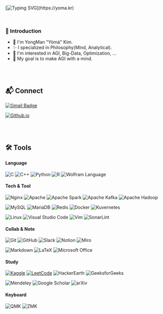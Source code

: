 
[![Typing SVG](https://readme-typing-svg.demolab.com?font=Fira&weight=420&size=30&duration=3333&pause=4000&vCenter=true&width=435&lines=Hello%2C+Again!+I'm+Y%C3%B2m%C3%A1.)](https://yoma.kr)

<br>

### :bookmark: Introduction

* :wave: I'm YongMan "Yòmá" Kim.
* :sparkles: I specialized in Philosophy(Mind, Analytical).
* 📖 I'm interested in AGI, Big-Data, Optimization, ...
* 🏁 My goal is to make AGI with a mind.

<br>
<br>

## :mailbox_with_mail: Connect

[![Gmail Badge](https://img.shields.io/badge/Mail_:_codeyoma@gmail.com-4285F4?style=for-the-badge&logo=gmail&logoColor=white&labelColor=EA4335&link=mailto:codeyoma@gmail.com)](mailto:codeyoma@gmail.com)

[![Github.io](https://img.shields.io/badge/blog_:_yoma.kim_or_yoma.kr-34A853?style=for-the-badge&logo=GoogleHome&labelColor=F9AB00&logoColor=white&link=yoma.kr)](https://yoma.kr)

<br>
<br>

## 🛠️ Tools
<!-- <details> -->
<div markdown="1" align=left>

#### Language
![C](https://img.shields.io/badge/C-222?&logo=c&logoColor=#A8B9CC)
![C++](https://img.shields.io/badge/C++-222?&logo=c%2B%2B&logoColor=00599C)
![Python](https://img.shields.io/badge/Python-222?&logo=Python&logoColor=3776AB)
![R](https://img.shields.io/badge/R-222?&logo=r&logoColor=276DC3)
![Wolfram Language](https://img.shields.io/badge/Wolfram_Language-222?&logo=wolfram-language&logoColor=DD1100)

<!--
#### Library
![PyTorch](https://img.shields.io/badge/pytorch-EE4C2C?&logo=pytorch)
![TensorFlow](https://img.shields.io/badge/tensorflow-FF6F00?&logo=tensorflow)
![Keras](https://img.shields.io/badge/keras-D00000?&logo=keras)
![NumPy](https://img.shields.io/badge/numpy-013243?&logo=numpy)
![Pandas](https://img.shields.io/badge/pandas-150458?&logo=pandas)
![SciPy](https://img.shields.io/badge/scipy-8CAAE6?&logo=scipy)
![SymPy](https://img.shields.io/badge/sympy-3B5526?&logo=sympy)
![Selenium](https://img.shields.io/badge/selenium-43B02A?&logo=selenium)
-->

#### Tech & Tool
![Nginx](https://img.shields.io/badge/Nginx-222?&logo=nginx&logoColor=009639)
![Apache](https://img.shields.io/badge/Apache-222?&logo=apache&logoColor=D22128)
![Apache Spark](https://img.shields.io/badge/Apache_Spark-222?&logo=apache-spark&logoColor=E25A1C)
![Apache Kafka](https://img.shields.io/badge/Apache_Kafka-222?&logo=apache-kafka)
![Apache Hadoop](https://img.shields.io/badge/Apache_Hadoop-222?&logo=apache-hadoop&logoColor=66CCFF)

![MySQL](https://img.shields.io/badge/MySQL-222?&logo=MySQL)
![MariaDB](https://img.shields.io/badge/MariaDB-222?&logo=mariadb)
![Redis](https://img.shields.io/badge/Redis-222?&logo=redis&logoColor=DC382D)
![Docker](https://img.shields.io/badge/Docker-222?&logo=docker&logoColor=2496ED)
![Kuvernetes](https://img.shields.io/badge/Kubernetes-222?&logo=kubernetes)

![Linux](https://img.shields.io/badge/Linux-222?&logo=linux)
![Visual Studio Code](https://img.shields.io/badge/Visual_Studio_Code-222?&logo=visual-studio-code&logoColor=007ACC)
![Vim](https://img.shields.io/badge/Vim-222?&logo=vim&logoColor=019733)
![SonarLint](https://img.shields.io/badge/SonarLint-222?&logo=sonarlint&logoColor=CB2029)

#### Collab & Note
![Git](https://img.shields.io/badge/Git-222?&logo=git)
![GitHub](https://img.shields.io/badge/GitHub-222?&logo=github)
![Slack](https://img.shields.io/badge/Slack-222?&logo=slack)
![Notion](https://img.shields.io/badge/Notion-222?&logo=notion)
![Miro](https://img.shields.io/badge/Miro-222?&logo=miro)

![Markdown](https://img.shields.io/badge/Markdown-222?&logo=markdown)
![LaTeX](https://img.shields.io/badge/Latex-222?&logo=latex&logoColor=008080)
![Microsoft Office](https://img.shields.io/badge/Microsoft_Office-222?&logo=microsoft-office&logoColor=D83B01)

#### Study
[![Kaggle](https://img.shields.io/badge/Kaggle-222?&logo=kaggle)](https://www.kaggle.com/)
[![LeetCode](https://img.shields.io/badge/LeetCode-222?&logo=leetcode)](https://leetcode.com/)
![HackerEarth](https://img.shields.io/badge/HackerEarth-222?&logo=hackerearth)
![GeeksforGeeks](https://img.shields.io/badge/GeeksforGeeks-222?&logo=GeeksforGeeks&logoColor=2F8D46)

![Mendeley](https://img.shields.io/badge/Mendeley-222?&logo=mendeley&logoColor=9D1620)
![Google Scholar](https://img.shields.io/badge/Google_Scholar-222?&logo=google-scholar)
![arXiv](https://img.shields.io/badge/arXiv-222?&logo=arxiv&logoColor=B31B1B)

#### Keyboard
![QMK](https://img.shields.io/badge/QMK-222?&logo=qmk)
![ZMK](https://img.shields.io/badge/ZMK-222?&logo=qmk)
<br/>

</div>
<!-- </details> -->


<!--
## :mailbox_with_mail: Contact

[![Gmail Badge](https://img.shields.io/badge/Gmail-codeyoma@gmail.com-4285F4?style=for-the-badge&logo=gmail&labelColor=EA4335&link=mailto:codeyoma@gmail.com)](mailto:codeyoma@gmail.com)

[![Github.io](https://img.shields.io/badge/GithubPages-yoma.kr_or_yoma.kim-555555?style=for-the-badge&logo=githubpages&labelColor=222222&link=yoma.kr)](https://yoma.kr)
-->


<!--
https://simpleicons.org/

![ALT](https://img.shields.io/badge/NAME-COLOR?&logo=LOGO)

![](https://img.shields.io/badge/-?&logo=)

[![yongmkim's 42 stats](https://badge42.vercel.app/api/v2/cl38txogk004909l100cr3o0d/stats?cursusId=21&coalitionId=86)](https://github.com/JaeSeoKim/badge42)
-->

<!--

![LeetCode](https://img.shields.io/badge/LeetCode-000000?&logo=LeetCode&logoColor=#d16c06)
![Kaggle](https://img.shields.io/badge/Kaggle-035a7d?&logo=kaggle)
![Codeforces](https://img.shields.io/badge/Codeforces-445f9d?&logo=Codeforces)
![BuyMeACoffee](https://img.shields.io/badge/Buy%20Me%20a%20Coffee-ffdd00?&logo=buy-me-a-coffee&logoColor=black)

**codeyoma/codeyoma** is a ✨ _special_ ✨ repository because its `README.md` (this file) appears on your GitHub profile.

Here are some ideas to get you started:

- 🔭 I’m currently working on ...
- 🌱 I’m currently learning ...
- 👯 I’m looking to collaborate on ...
- 🤔 I’m looking for help with ...
- 💬 Ask me about ...
- 📫 How to reach me: ...
- 😄 Pronouns: ...
- ⚡ Fun fact: ...

```diff
- This is a red colored line
+ This is a green colored line
@@ This is a purple colored line @@
```

-->
